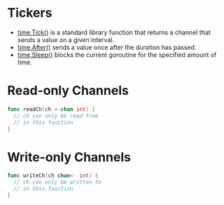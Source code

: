# Tickers

- [time.Tick()](https://golang.org/pkg/time/#Tick) is a standard library function that returns a channel that sends a value on a given interval.
- [time.After()](https://golang.org/pkg/time/#After) sends a value once after the duration has passed.
- [time.Sleep()](https://golang.org/pkg/time/#Sleep) blocks the current goroutine for the specified amount of time.

# Read-only Channels
```go
func readCh(ch <-chan int) {
  // ch can only be read from
  // in this function
}
```

# Write-only Channels
```go
func writeCh(ch chan<- int) {
  // ch can only be written to
  // in this function
}
```